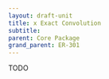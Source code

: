 ```yaml
---
layout: draft-unit
title: x Exact Convolution
subtitle: 
parent: Core Package
grand_parent: ER-301
---
```


TODO
